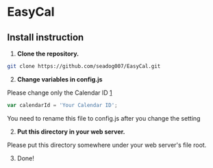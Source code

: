 EasyCal
=======

Install instruction
-------------------

1. **Clone the repository.**

```bash
git clone https://github.com/seadog007/EasyCal.git
```
2. **Change variables in config.js**

Please change only the Calendar ID [1]
```javascript
var calendarId = 'Your Calendar ID';
```
You need to rename this file to config.js after you change the setting

2. **Put this directory in your web server.**

Please put this directory somewhere under your web server's file root.

3. Done!

[1]: http://googleappstroubleshootinghelp.blogspot.tw/2012/09/how-to-find-calendar-id-of-google.html "Where is the Calendar ID? Check out this page."
